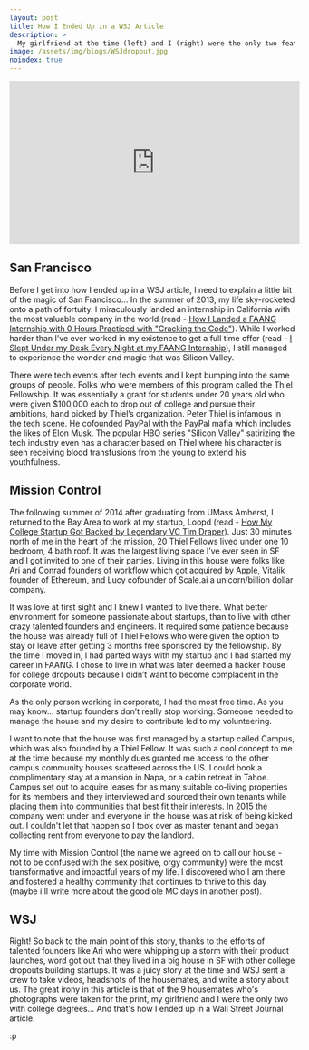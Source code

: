 ```yaml
---
layout: post
title: How I Ended Up in a WSJ Article
description: >
  My girlfriend at the time (left) and I (right) were the only two featured who were *not* college dropouts... video below
image: /assets/img/blogs/WSJdropout.jpg
noindex: true
---
```

<iframe allowfullscreen="true" webkitallowfullscreen="true" mozallowfullscreen="true" frameborder="0" scrolling="no" marginheight="0" marginwidth="0" width="512" height="288" src="https://video-api.wsj.com/api-video/player/v3/iframe.html?guid=73EA41B2-4C88-4E44-B819-80706E2ADAF6"></iframe>

## San Francisco
Before I get into how I ended up in a WSJ article, I need to explain a little bit of the magic of San Francisco... In the summer of 2013, my life sky-rocketed onto a path of fortuity. I miraculously landed an internship in California with the most valuable company in the world (read - [How I Landed a FAANG Internship with 0 Hours Practiced with "Cracking the Code"](https://marcochiang.com/blog/2022-06-13-how-i-landed-a-faang-internship-with-0-hours-practiced-with-cracking-the-code/)). While I worked harder than I’ve ever worked in my existence to get a full time offer (read - [I Slept Under my Desk Every Night at my FAANG Internship](https://marcochiang.com/blog/2022-06-13-i-slept-under-my-desk-every-night-at-my-FAANG-internship/)), I still managed to experience the wonder and magic that was Silicon Valley.

There were tech events after tech events and I kept bumping into the same groups of people. Folks who were members of this program called the Thiel Fellowship. It was essentially a grant for students under 20 years old who were given $100,000 each to drop out of college and pursue their ambitions, hand picked by Thiel’s organization. Peter Thiel is infamous in the tech scene. He cofounded PayPal with the PayPal mafia which includes the likes of Elon Musk. The popular HBO series "Silicon Valley" satirizing the tech industry even has a character based on Thiel where his character is seen receiving blood transfusions from the young to extend his youthfulness.

## Mission Control

The following summer of 2014 after graduating from UMass Amherst, I returned to the Bay Area to work at my startup, Loopd (read - [How My College Startup Got Backed by Legendary VC Tim Draper](https://www.marcochiang.com/blog/2022-05-20-how-my-college-startup-got-backed-by-legendary-vc-tim-draper/)). Just 30 minutes north of me in the heart of the mission, 20 Thiel Fellows lived under one 10 bedroom, 4 bath roof. It was the largest living space I’ve ever seen in SF and I got invited to one of their parties. Living in this house were folks like Ari and Conrad founders of workflow which got acquired by Apple, Vitalik founder of Ethereum, and Lucy cofounder of Scale.ai a unicorn/billion dollar company.

It was love at first sight and I knew I wanted to live there. What better environment for someone passionate about startups, than to live with other crazy talented founders and engineers. It required some patience because the house was already full of Thiel Fellows who were given the option to stay or leave after getting 3 months free sponsored by the fellowship. By the time I moved in, I had parted ways with my startup and I had started my career in FAANG. I chose to live in what was later deemed a hacker house for college dropouts because I didn’t want to become complacent in the corporate world.

As the only person working in corporate, I had the most free time. As you may know... startup founders don’t really stop working. Someone needed to manage the house and my desire to contribute led to my volunteering.

I want to note that the house was first managed by a startup called Campus, which was also founded by a Thiel Fellow. It was such a cool concept to me at the time because my monthly dues granted me access to the other campus community houses scattered across the US. I could book a complimentary stay at a mansion in Napa, or a cabin retreat in Tahoe. Campus set out to acquire leases for as many suitable co-living properties for its members and they interviewed and sourced their own tenants while placing them into communities that best fit their interests. In 2015 the company went under and everyone in the house was at risk of being kicked out. I couldn't let that happen so I took over as master tenant and began collecting rent from everyone to pay the landlord.

My time with Mission Control (the name we agreed on to call our house - not to be confused with the sex positive, orgy community) were the most transformative and impactful years of my life. I discovered who I am there and fostered a healthy community that continues to thrive to this day (maybe i'll write more about the good ole MC days in another post).

## WSJ
Right! So back to the main point of this story, thanks to the efforts of talented founders like Ari who were whipping up a storm with their product launches, word got out that they lived in a big house in SF with other college dropouts building startups. It was a juicy story at the time and WSJ sent a crew to take videos, headshots of the housemates, and write a story about us. The great irony in this article is that of the 9 housemates who's photographs were taken for the print, my girlfriend and I were the only two with college degrees... And that's how I ended up in a Wall Street Journal article.

:p
